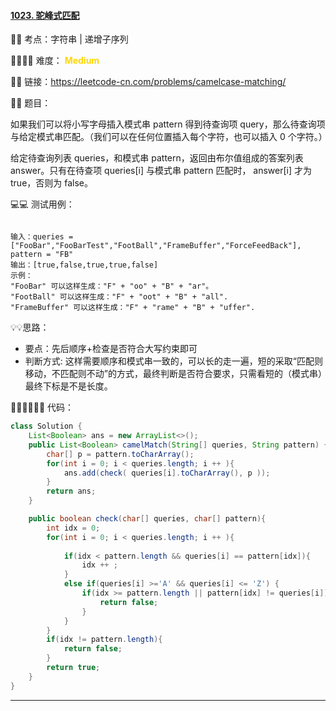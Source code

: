 #### [1023. 驼峰式匹配](https://leetcode-cn.com/problems/camelcase-matching/)

🔑🔑 考点：字符串 | 递增子序列

🚴‍♀️🚴‍♀️ 难度： <span style = "color:gold; font-weight:bold">Medium</span>

🔗🔗 链接：https://leetcode-cn.com/problems/camelcase-matching/

📖📖 题目：

如果我们可以将小写字母插入模式串 pattern 得到待查询项 query，那么待查询项与给定模式串匹配。（我们可以在任何位置插入每个字符，也可以插入 0 个字符。）

给定待查询列表 queries，和模式串 pattern，返回由布尔值组成的答案列表 answer。只有在待查项 queries[i] 与模式串 pattern 匹配时， answer[i] 才为 true，否则为 false。

💻💻 测试用例：

```

输入：queries = ["FooBar","FooBarTest","FootBall","FrameBuffer","ForceFeedBack"], pattern = "FB"
输出：[true,false,true,true,false]
示例：
"FooBar" 可以这样生成："F" + "oo" + "B" + "ar"。
"FootBall" 可以这样生成："F" + "oot" + "B" + "all".
"FrameBuffer" 可以这样生成："F" + "rame" + "B" + "uffer".
```

💡💡思路：

- 要点：先后顺序+检查是否符合大写约束即可
- 判断方式: 这样需要顺序和模式串一致的，可以长的走一遍，短的采取“匹配则移动，不匹配则不动”的方式，最终判断是否符合要求，只需看短的（模式串）最终下标是不是长度。



👩🏻‍💻🧑🏻‍💻 代码：

```Java
class Solution {
    List<Boolean> ans = new ArrayList<>();
    public List<Boolean> camelMatch(String[] queries, String pattern) {
        char[] p = pattern.toCharArray();
        for(int i = 0; i < queries.length; i ++ ){
            ans.add(check( queries[i].toCharArray(), p ));
        }
        return ans;
    }

    public boolean check(char[] queries, char[] pattern){
        int idx = 0;
        for(int i = 0; i < queries.length; i ++ ){
            
            if(idx < pattern.length && queries[i] == pattern[idx]){
                idx ++ ;
            }
            else if(queries[i] >='A' && queries[i] <= 'Z') {
                if(idx >= pattern.length || pattern[idx] != queries[i]){
                    return false;
                }
            }
        }
        if(idx != pattern.length){
            return false;
        }
        return true;
    }
}
```



-----



